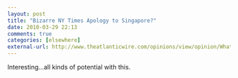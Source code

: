 ```yaml
---
layout: post  
title: "Bizarre NY Times Apology to Singapore?"  
date: 2010-03-29 22:13  
comments: true  
categories: [elsewhere]
external-url: http://www.theatlanticwire.com/opinions/view/opinion/What-Lay-Behind-the-Bizarre-NY-Times-Apology-to-Singapore-3017  
---
```


Interesting...all kinds of potential with this.
